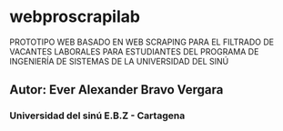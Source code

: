 # webproscrapilab
PROTOTIPO WEB BASADO EN WEB SCRAPING PARA EL FILTRADO DE VACANTES LABORALES PARA ESTUDIANTES DEL PROGRAMA DE INGENIERÍA DE SISTEMAS DE LA UNIVERSIDAD DEL SINÚ
## Autor: Ever Alexander Bravo Vergara
### Universidad del sinú E.B.Z - Cartagena
